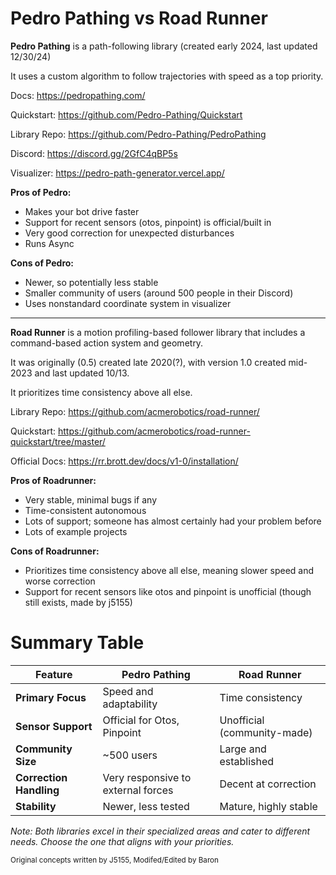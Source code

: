 # Pedro Pathing vs Road Runner

**Pedro Pathing** is a path-following library (created early 2024, last updated 12/30/24)

It uses a custom algorithm to follow trajectories with speed as a top priority.

Docs: <https://pedropathing.com/>

Quickstart: <https://github.com/Pedro-Pathing/Quickstart>

Library Repo: <https://github.com/Pedro-Pathing/PedroPathing>

Discord: <https://discord.gg/2GfC4qBP5s>

Visualizer: <https://pedro-path-generator.vercel.app/>

**Pros of Pedro:**

- Makes your bot drive faster
- Support for recent sensors (otos, pinpoint) is official/built in
- Very good correction for unexpected disturbances
- Runs Async

**Cons of Pedro:**

- Newer, so potentially less stable
- Smaller community of users (around 500 people in their Discord)
- Uses nonstandard coordinate system in visualizer


---

**Road Runner** is a motion profiling-based follower library
that includes a command-based action system and geometry.

It was originally (0.5) created late 2020(?),
with version 1.0 created mid-2023 and last updated 10/13.

It prioritizes time consistency above all else.

Library Repo: <https://github.com/acmerobotics/road-runner/>

Quickstart: <https://github.com/acmerobotics/road-runner-quickstart/tree/master/>

Official Docs: <https://rr.brott.dev/docs/v1-0/installation/>


**Pros of Roadrunner:**

- Very stable, minimal bugs if any
- Time-consistent autonomous
- Lots of support; someone has almost certainly had your problem before
- Lots of example projects

**Cons of Roadrunner:**

- Prioritizes time consistency above all else, meaning slower speed and worse correction
- Support for recent sensors like otos and pinpoint is unofficial
  (though still exists, made by j5155)

# Summary Table

| Feature                 | Pedro Pathing                        | Road Runner                           |
|-------------------------|--------------------------------------|---------------------------------------|
| **Primary Focus**       | Speed and adaptability               | Time consistency                      |
| **Sensor Support**      | Official for Otos, Pinpoint          | Unofficial (community-made)           |
| **Community Size**      | ~500 users                           | Large and established                 |
| **Correction Handling** | Very responsive to external forces   | Decent at correction                  |
| **Stability**           | Newer, less tested                   | Mature, highly stable                 |

*Note: Both libraries excel in their specialized areas and cater to different needs. Choose the one that aligns with your priorities.*

<sub> Original concepts written by J5155, Modifed/Edited by Baron <sub> 

